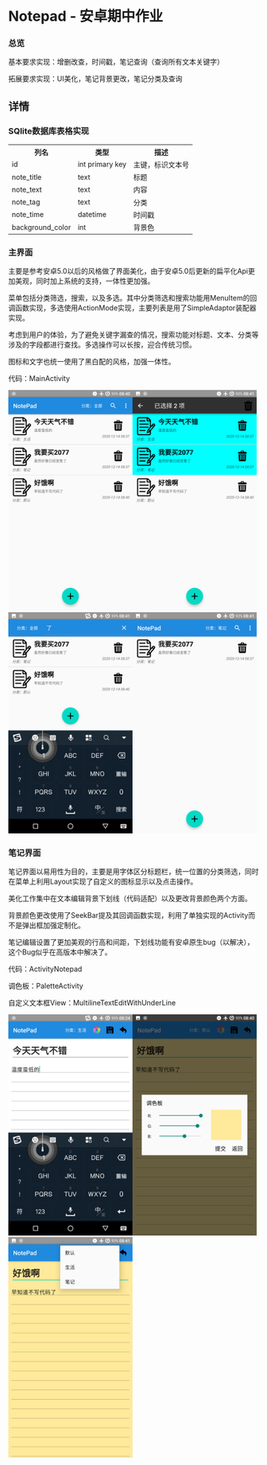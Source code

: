 # Notepad - 安卓期中作业
### 总览

基本要求实现：增删改查，时间戳，笔记查询（查询所有文本关键字）

拓展要求实现：UI美化，笔记背景更改，笔记分类及查询

## 详情

### SQlite数据库表格实现

<table>
  <tr>
    <th>列名</th>
    <th>类型</th>
    <th>描述</th>
  </tr>
  <tr>
    <td>id</td>
    <td>int primary key</td>
    <td>主键，标识文本号</td>
  </tr>
  <tr>
    <td>note_title</td>
    <td>text</td>
    <td>标题</td>
  </tr>
  <tr>
    <td>note_text</td>
    <td>text</td>
    <td>内容</td>
  </tr>
  <tr>
    <td>note_tag</td>
    <td>text</td>
    <td>分类</td>
  </tr>
  <tr>
    <td>note_time</td>
    <td>datetime</td>
    <td>时间戳</td>
  </tr>
  <tr>
    <td>background_color</td>
    <td>int</td>
    <td>背景色</td>
  </tr>
</table>
  
### 主界面

主要是参考安卓5.0以后的风格做了界面美化，由于安卓5.0后更新的扁平化Api更加美观，同时加上系统的支持，一体性更加强。

菜单包括分类筛选，搜索，以及多选。其中分类筛选和搜索功能用MenuItem的回调函数实现，多选使用ActionMode实现，主要列表是用了SimpleAdaptor装配器实现。

考虑到用户的体验，为了避免关键字漏查的情况，搜索功能对标题、文本、分类等涉及的字段都进行查找。多选操作可以长按，迎合传统习惯。

图标和文字也统一使用了黑白配的风格，加强一体性。

代码：MainActivity

<img src='https://github.com/ZeroNinx/AS_Dev/blob/master/NotePad/screenshot/main.png' width='250px' /><img src='https://github.com/ZeroNinx/AS_Dev/blob/master/NotePad/screenshot/multiselect.png' width='250px' /><img src='https://github.com/ZeroNinx/AS_Dev/blob/master/NotePad/screenshot/seatch.png' width='250px' /><img src='https://github.com/ZeroNinx/AS_Dev/blob/master/NotePad/screenshot/select_tag.png' width='250px' />

### 笔记界面

笔记界面以易用性为目的，主要是用字体区分标题栏，统一位置的分类筛选，同时在菜单上利用Layout实现了自定义的图标显示以及点击操作。

美化工作集中在文本编辑背景下划线（代码适配）以及更改背景颜色两个方面。

背景颜色更改使用了SeekBar提及其回调函数实现，利用了单独实现的Activity而不是弹出框加强定制化。

笔记编辑设置了更加美观的行高和间距，下划线功能有安卓原生bug（以解决），这个Bug似乎在高版本中解决了。

代码：ActivityNotepad 

调色板：PaletteActivity

自定义文本框View：MultilineTextEditWithUnderLine

<img src='https://github.com/ZeroNinx/AS_Dev/blob/master/NotePad/screenshot/notepad.png' width='250px' /><img src='https://github.com/ZeroNinx/AS_Dev/blob/master/NotePad/screenshot/palette.png' width='250px' /><img src='https://github.com/ZeroNinx/AS_Dev/blob/master/NotePad/screenshot/set_tag.png' width='250px' />
